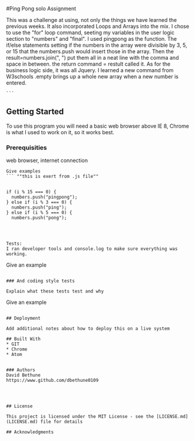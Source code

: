 #Ping Pong solo Assignment

  This was a challenge at using, not only the things we have learned the previous weeks. It also incorporated Loops and Arrays into the mix. I chose to use the "for" loop command, seeting my variables in the user logic section to "numbers" and "final". I used pingpong as the function.
  The if/else statements setting if the numbers in the array were divisible by 3, 5, or 15 that the numbers.push would insert those in the array. Then the result=numbers.join(", ") put them all in a neat line with the comma and space in between. the return command = restult called it.
  As for the business logic side, it was all Jquery. I learned a new command from W3schools .empty brings up a whole new array when a new number is entered.


    ```

## Getting Started
To use this program you will need a basic web browser above IE 8, Chrome is what I used to work on it, so it works best.

### Prerequisities

web browser, internet connection

```
Give examples
``` ""this is exert from .js file""


if (i % 15 === 0) {
  numbers.push("pingpong");
} else if (i % 3 === 0) {
  numbers.push("ping");
} else if (i % 5 === 0) {
  numbers.push("pong");




Tests:
I ran developer tools and console.log to make sure everything was working.

```
Give an example
```

### And coding style tests

Explain what these tests test and why

```
Give an example
```

## Deployment

Add additional notes about how to deploy this on a live system

## Built With
* GIT
* Chrome
* Atom


### Authors
David Bethune
https://www.github.com/dbethune0109




## License

This project is licensed under the MIT License - see the [LICENSE.md](LICENSE.md) file for details

## Acknowledgments
